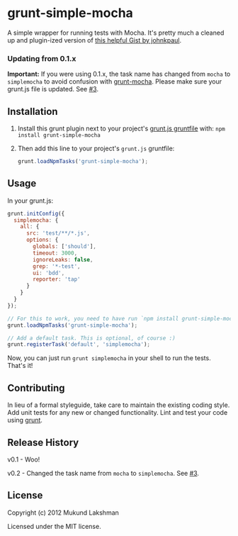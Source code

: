 # grunt-simple-mocha

A simple wrapper for running tests with Mocha. It's pretty much a cleaned up
and plugin-ized version of [this helpful Gist by johnkpaul][johnkpaul_gist].

### Updating from 0.1.x

**Important:** If you were using 0.1.x, the task name has changed from `mocha`
               to `simplemocha` to avoid confusion with
               [grunt-mocha][othermocha]. Please make sure your grunt.js file
               is updated. See [#3][issue3].

## Installation
1. Install this grunt plugin next to your project's
   [grunt.js gruntfile][getting_started] with: `npm install grunt-simple-mocha`

2. Then add this line to your project's `grunt.js` gruntfile:
   ```javascript
   grunt.loadNpmTasks('grunt-simple-mocha');
   ```

## Usage

In your grunt.js:

```javascript
grunt.initConfig({
  simplemocha: {
    all: {
      src: 'test/**/*.js',
      options: {
        globals: ['should'],
        timeout: 3000,
        ignoreLeaks: false,
        grep: '*-test',
        ui: 'bdd',
        reporter: 'tap'
      }
    }
  }
});

// For this to work, you need to have run `npm install grunt-simple-mocha`
grunt.loadNpmTasks('grunt-simple-mocha');

// Add a default task. This is optional, of course :)
grunt.registerTask('default', 'simplemocha');
```

Now, you can just run `grunt simplemocha` in your shell to run the tests. That's it!

## Contributing
In lieu of a formal styleguide, take care to maintain the existing coding
style. Add unit tests for any new or changed functionality. Lint and test your
code using [grunt][grunt_github].

## Release History
v0.1 - Woo!

v0.2 - Changed the task name from `mocha` to `simplemocha`. See [#3][issue3].

## License
Copyright (c) 2012 Mukund Lakshman

Licensed under the MIT license.

[getting_started]: https://github.com/cowboy/grunt/blob/master/docs/getting_started.md
[johnkpaul_gist]: https://gist.github.com/2361303
[grunt_github]: http://github.com/cowboy/grunt
[issue3]: https://github.com/yaymukund/grunt-simple-mocha/issues/3
[othermocha]: https://github.com/kmiyashiro/grunt-mocha

